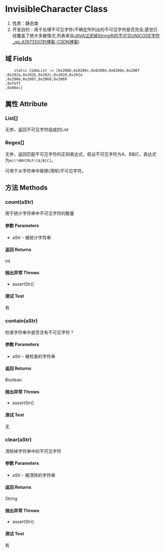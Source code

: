 # InvisibleCharacter Class

1.  性质：静态类
2.	开发目的：用于处理不可见字符(不确定所列出的不可见字符是否完全,感觉已经覆盖了绝大多数情况,列表来自[JAVA过滤掉String中的不可见UNICODE字符_qq_42673507的博客-CSDN博客](https://blog.csdn.net/qq_42673507/article/details/104486357))

## 域 Fields

```AutoHotKey
	static CodeList := [0x200b,0x0200c,0x0200d,0x0200e,0x200f
,0x202a,0x202b,0x202c,0x202d,0x202e
,0x2066,0x2067,0x2068,0x2069
,0xfeff
,0x06ec]
```

## 属性 Attribute

### List[]

无参，返回不可见字符组成的List

### Regex[]

无参，返回匹配不可见字符的正则表达式，假设不可见字符为A、B和C，表达式为`m)(*ANYCRLF)[A|B|C]`。

可用于从字符串中替换(清除)不可见字符。

## 方法 Methods

### count(aStr)

用于统计字符串中不可见字符的数量

#### 参数 Parameters

- aStr - 被统计字符串

#### 返回 Returns

int

#### 抛出异常 Throws

- assertStr()

#### 测试 Test

有


### contain(aStr)

检查字符串中是否含有不可见字符？

#### 参数 Parameters

- aStr - 被检查的字符串

#### 返回 Returns

Boolean

#### 抛出异常 Throws

- assertStr()

#### 测试 Test

无


### clear(aStr)

清除掉字符串中的不可见字符

#### 参数 Parameters

- aStr - 被清除的字符串

#### 返回 Returns

String

#### 抛出异常 Throws

- assertStr()

#### 测试 Test

有